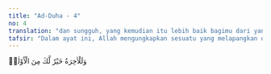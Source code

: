 ```yaml
---
title: "Ad-Duha - 4"
no: 4
translation: "dan sungguh, yang kemudian itu lebih baik bagimu dari yang permulaan."
tafsir: "Dalam ayat ini, Allah mengungkapkan sesuatu yang melapangkan dada Nabi saw dan menenteramkan jiwanya, bahwa keadaan Nabi dalam kehidupannya di hari-hari mendatang akan lebih baik dibandingkan dengan hari-hari yang telah lalu. Kebesarannya akan bertambah dan namanya akan lebih dikenal. Allah akan selalu membimbingnya untuk mencapai kemuliaan dan untuk menuju kepada kebesaran.\n\nSeakan-akan Allah mengatakan kepada Rasul-Nya, \"Apakah engkau kira bahwa Aku akan meninggalkanmu? Bahkan kedudukanmu di sisi-Ku sekarang lebih kukuh dan lebih dekat dari masa yang sudah-sudah.\"\n\nJanji Allah kepada Nabi Muhammad terus terbukti karena sejak itu nama Nabi saw semakin terkenal, kedudukannya semakin bertambah kuat, sehingga mencapai tingkat yang tidak pernah dicapai oleh para rasul sebelumnya. Allah telah menjadikan Nabi Muhammad sebagai rahmat, petunjuk, dan cahaya untuk seluruh alam dan seluruh hamba-Nya. Allah menjadikan cinta kepada Nabi Muhammad termasuk cinta kepada-Nya juga; mengikuti Nabi dan mematuhinya adalah jalan untuk memperoleh nikmat-nikmat-Nya, serta menjadikan umat Nabi sebagai saksi-saksi untuk manusia seluruhnya. Nabi saw sendiri telah menyiarkan agama Allah sesuai dengan kehendak-Nya sehingga sampai ke pelosok-pelosok dunia.\n\nIni adalah suatu kebesaran yang tiada bandingnya, suatu keunggulan yang tiada taranya, dan suatu kemuliaan yang tidak ada yang dapat mengimbanginya. Semua itu adalah anugerah Allah yang diberikan kepada orang yang dikehendaki-Nya."
---
```


وَلَلْاٰخِرَةُ خَيْرٌ لَّكَ مِنَ الْاُوْلٰىۗ
